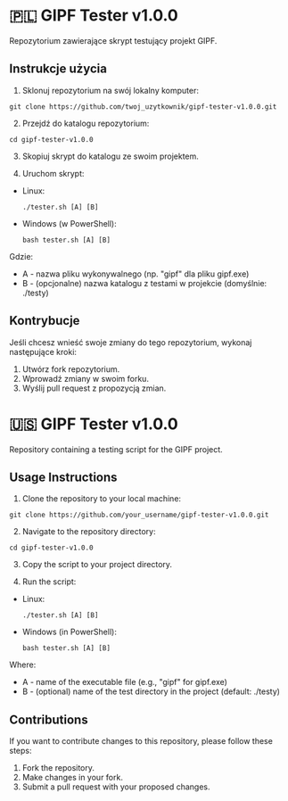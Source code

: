 # 🇵🇱 GIPF Tester v1.0.0

Repozytorium zawierające skrypt testujący projekt GIPF.

## Instrukcje użycia

1. Sklonuj repozytorium na swój lokalny komputer:
```
git clone https://github.com/twoj_uzytkownik/gipf-tester-v1.0.0.git
```
2. Przejdź do katalogu repozytorium:
```
cd gipf-tester-v1.0.0
```
3. Skopiuj skrypt do katalogu ze swoim projektem.

4. Uruchom skrypt:
- Linux:
  ```
  ./tester.sh [A] [B]
  ```
- Windows (w PowerShell):
  ```
  bash tester.sh [A] [B]
  ```

Gdzie:
- A - nazwa pliku wykonywalnego (np. "gipf" dla pliku gipf.exe)
- B - (opcjonalne) nazwa katalogu z testami w projekcie (domyślnie: ./testy)

## Kontrybucje

Jeśli chcesz wnieść swoje zmiany do tego repozytorium, wykonaj następujące kroki:

1. Utwórz fork repozytorium.
2. Wprowadź zmiany w swoim forku.
3. Wyślij pull request z propozycją zmian.


# 🇺🇸 GIPF Tester v1.0.0

Repository containing a testing script for the GIPF project.

## Usage Instructions

1. Clone the repository to your local machine:
```
git clone https://github.com/your_username/gipf-tester-v1.0.0.git
```
2. Navigate to the repository directory:
```
cd gipf-tester-v1.0.0
```
3. Copy the script to your project directory.

4. Run the script:
- Linux:
  ```
  ./tester.sh [A] [B]
  ```
- Windows (in PowerShell):
  ```
  bash tester.sh [A] [B]
  ```

Where:
- A - name of the executable file (e.g., "gipf" for gipf.exe)
- B - (optional) name of the test directory in the project (default: ./testy)

## Contributions

If you want to contribute changes to this repository, please follow these steps:

1. Fork the repository.
2. Make changes in your fork.
3. Submit a pull request with your proposed changes.
